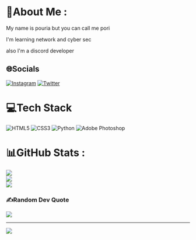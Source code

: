 # 💫About Me :
My name is pouria but you can call me pori 

I'm learning network and cyber sec 

also I'm a discord developer 

## 🌐Socials
[![Instagram](https://img.shields.io/badge/Instagram-%23E4405F.svg?logo=Instagram&logoColor=white)](https://instagram.com/po._.riw) [![Twitter](https://img.shields.io/badge/Twitter-%231DA1F2.svg?logo=Twitter&logoColor=white)](https://twitter.com/po_riw) 

# 💻Tech Stack
![HTML5](https://img.shields.io/badge/html5-%23E34F26.svg?style=for-the-badge&logo=html5&logoColor=white) ![CSS3](https://img.shields.io/badge/css3-%231572B6.svg?style=for-the-badge&logo=css3&logoColor=white) ![Python](https://img.shields.io/badge/python-3670A0?style=for-the-badge&logo=python&logoColor=ffdd54) ![Adobe Photoshop](https://img.shields.io/badge/adobephotoshop-%2331A8FF.svg?style=for-the-badge&logo=adobephotoshop&logoColor=white)
# 📊GitHub Stats :
![](https://github-readme-stats.vercel.app/api?username=poriw-hjt&theme=radical&hide_border=false&include_all_commits=false&count_private=false)<br/>
![](https://github-readme-streak-stats.herokuapp.com/?user=poriw-hjt&theme=radical&hide_border=false)<br/>
![](https://github-readme-stats.vercel.app/api/top-langs/?username=poriw-hjt&theme=radical&hide_border=false&include_all_commits=false&count_private=false&layout=compact)

### ✍️Random Dev Quote
![](https://quotes-github-readme.vercel.app/api?type=horizontal&theme=radical)

---
![](https://komarev.com/ghpvc/?username=poriw-hjt&label=Visitors+Count&color=brightgreen)
